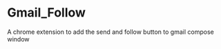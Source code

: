 Gmail_Follow
============

A chrome extension to add the send and follow button to gmail compose window
